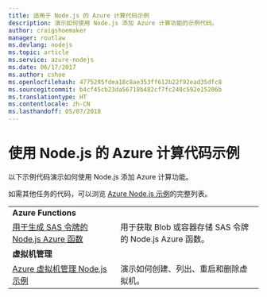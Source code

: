 ```yaml
---
title: 适用于 Node.js 的 Azure 计算代码示例
description: 演示如何使用 Node.js 添加 Azure 计算功能的示例代码。
author: craigshoemaker
manager: routlaw
ms.devlang: nodejs
ms.topic: article
ms.service: azure-nodejs
ms.date: 06/17/2017
ms.author: cshoe
ms.openlocfilehash: 4775295fdea18c8ae353ff612b22f92ead35dfc8
ms.sourcegitcommit: b4cf45cb23da56718b482cf7fc240c592e15206b
ms.translationtype: HT
ms.contentlocale: zh-CN
ms.lasthandoff: 05/07/2018
---
```

# <a name="azure-compute-with-nodejs-code-samples"></a>使用 Node.js 的 Azure 计算代码示例

以下示例代码演示如何使用 Node.js 添加 Azure 计算功能。

如需其他任务的代码，可以浏览 [Azure Node.js 示例](https://azure.microsoft.com/resources/samples/?term=nodejs)的完整列表。

| | |
|---|---|
| **Azure Functions** ||
| [用于生成 SAS 令牌的 Node.js Azure 函数](https://azure.microsoft.com/resources/samples/functions-node-sas-token/) | 用于获取 Blob 或容器存储 SAS 令牌的 Node.js Azure 函数。 |
| **虚拟机管理** ||
| [Azure 虚拟机管理 Node.js 示例](https://github.com/Azure-Samples/compute-node-manage-vm) | 演示如何创建、列出、重启和删除虚拟机。 |